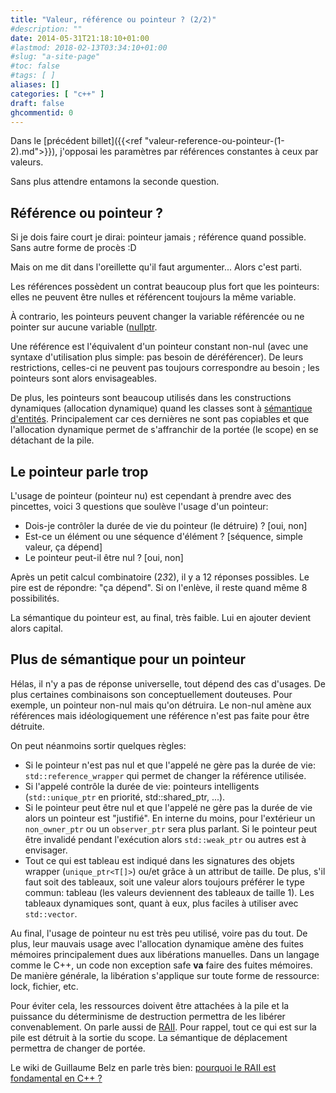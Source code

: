 ```yaml
---
title: "Valeur, référence ou pointeur ? (2/2)"
#description: ""
date: 2014-05-31T21:18:10+01:00
#lastmod: 2018-02-13T03:34:10+01:00
#slug: "a-site-page"
#toc: false
#tags: [ ]
aliases: []
categories: [ "c++" ]
draft: false
ghcommentid: 0
---
```


Dans le [précédent billet]({{<ref "valeur-reference-ou-pointeur-(1-2).md">}}), j'opposai les paramètres par références constantes à ceux par valeurs.

Sans plus attendre entamons la seconde question.

## Référence ou pointeur ?

Si je dois faire court je dirai: pointeur jamais ; référence quand possible. Sans autre forme de procès :D

Mais on me dit dans l'oreillette qu'il faut argumenter... Alors c'est parti.

Les références possèdent un contrat beaucoup plus fort que les pointeurs: elles ne peuvent être nulles et référencent toujours la même variable.

À contrario, les pointeurs peuvent changer la variable référencée ou ne pointer sur aucune variable ([nullptr](http://en.cppreference.com/w/cpp/types/nullptr_t).

Une référence est l'équivalent d'un pointeur constant non-nul (avec une syntaxe d'utilisation plus simple: pas besoin de déréférencer).
De leurs restrictions, celles-ci ne peuvent pas toujours correspondre au besoin ; les pointeurs sont alors envisageables.

De plus, les pointeurs sont beaucoup utilisés dans les constructions dynamiques (allocation dynamique) quand les classes sont à [sémantique d'entités](http://blog.emmanueldeloget.com/index.php?post/2011/11/18/Standard-C11-%3A-la-s%C3%A9mantique-de-d%C3%A9placement). Principalement car ces dernières ne sont pas copiables et que l'allocation dynamique permet de s'affranchir de la portée (le scope) en se détachant de la pile.


## Le pointeur parle trop

L'usage de pointeur (pointeur nu) est cependant à prendre avec des pincettes, voici 3 questions que soulève l'usage d'un pointeur:

- Dois-je contrôler la durée de vie du pointeur (le détruire) ? \[oui, non]
- Est-ce un élément ou une séquence d'élément ? \[séquence, simple valeur, ça dépend]
- Le pointeur peut-il être nul ? \[oui, non]

Après un petit calcul combinatoire (2*3*2), il y a 12 réponses possibles. Le pire est de répondre: "ça dépend". Si on l'enlève, il reste quand même 8 possibilités.

La sémantique du pointeur est, au final, très faible. Lui en ajouter devient alors capital.

## Plus de sémantique pour un pointeur

Hélas, il n'y a pas de réponse universelle, tout dépend des cas d'usages. De plus certaines combinaisons son conceptuellement douteuses.
Pour exemple, un pointeur non-nul mais qu'on détruira. Le non-nul amène aux références mais idéologiquement une référence n'est pas faite pour être détruite.

On peut néanmoins sortir quelques règles:

- Si le pointeur n'est pas nul et que l'appelé ne gère pas la durée de vie: `std::reference_wrapper` qui permet de changer la référence utilisée.
- Si l'appelé contrôle la durée de vie: pointeurs intelligents (`std::unique_ptr` en priorité, std::shared_ptr, ...).
- Si le pointeur peut être nul et que l'appelé ne gère pas la durée de vie alors un pointeur est "justifié". En interne du moins, pour l'extérieur un `non_owner_ptr` ou un `observer_ptr` sera plus parlant. Si le pointeur peut être invalidé pendant l'exécution alors `std::weak_ptr` ou autres est à envisager.
- Tout ce qui est tableau est indiqué dans les signatures des objets wrapper (`unique_ptr<T[]>`) ou/et grâce à un attribut de taille. De plus, s'il faut soit des tableaux, soit une valeur alors toujours préférer le type commun: tableau (les valeurs deviennent des tableaux de taille 1). Les tableaux dynamiques sont, quant à eux, plus faciles à utiliser avec `std::vector`.

Au final, l'usage de pointeur nu est très peu utilisé, voire pas du tout. De plus, leur mauvais usage avec l'allocation dynamique amène des fuites mémoires principalement dues aux libérations manuelles. Dans un langage comme le C++, un code non exception safe **va** faire des fuites mémoires. De manière générale, la libération s'applique sur toute forme de ressource: lock, fichier, etc.

Pour éviter cela, les ressources doivent être attachées à la pile et la puissance du déterminisme de destruction permettra de les libérer convenablement. On parle aussi de [RAII](http://fr.wikipedia.org/wiki/RAII). Pour rappel, tout ce qui est sur la pile est détruit à la sortie du scope. La sémantique de déplacement permettra de changer de portée.

Le wiki de Guillaume Belz en parle très bien: [pourquoi le RAII est fondamental en C++ ?](http://guillaume.belz.free.fr/doku.php?id=pourquoi_le_raii_est_fondamental_en_c)
